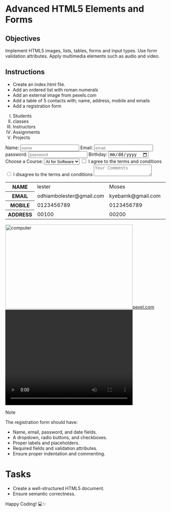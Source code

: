 # Advanced HTML5 Elements and Forms

## Objectives
Implement HTML5 images, lists, tables, forms and input types.
Use form validation attributes.
Apply multimedia elements such as audio and video.

## Instructions

- Create an index.html file.
- Add an ordered list with roman numerals
- Add an external image from pexels.com
- Add a table of 5 contacts with; name, address, mobile and emails
- Add a registration form
 
 <!DOCTYPE html>
<html lang="en">
<head>
    <meta charset="UTF-8">
    <meta name="viewport" content="width=device-width, initial-scale=1.0">
</head>
<body>
   <ol type="I">
    <li>Students</li>
    <li>classes</li>
    <li>Instructors</li>
    <li>Assignments</li>
    <li>Projects</li>
   </ol>
    <form>
        <label for="name">Name:</label>
        <input type="text" required placeholder="name">
        <label for="email">Email:</label> 
        <input type="email" required placeholder="email">
        <label for="password">password:</label> 
        <input type="password" required placeholder="password">
        <label for="birthday">Birthday:</label>
        <input type="date" id="birthday" name="birthday">
        <label for="course">Choose a Course:</label>
        <select name="course">
          <option>AI for Software</option>
          <option>Fullstack</option>
          <option>Tester</option>
          <option>App developer</option>
        </select>
        <input type="checkbox" value="agree" required> I agree to the terms and conditions 
        <input type="radio" value="disagree" required> I disagree to the terms and conditions 
        <textarea placeholder="Your Comments"></textarea>
      </form>
    <table>
        <tr>
          <th>NAME</th>
          <td>lester</td>
          <td>Moses</td>
          <td>Sedrick</td>
          <td>Gift</td>
          <td>Valerie</td>
        </tr>
        <tr>
          <th>EMAIL</th>
          <td>odhiambolester@gmail.com</td>
          <td>kyebamk@gmail.com</td>
          <td>sedrickluke797@gmail.com</td>
          <td>giftshipalana45@gmail.com</td>
          <td>valeriengwu@gmail.com</td>
        </tr>
        <tr>
          <th>MOBILE</th>
          <td>0123456789</td>
          <td>0123456789</td>
          <td>0123456789</td>
          <td>0123456789</td>
          <td>0123456789</td>
        </tr>
        <tr>
          <th>ADDRESS</th>
          <td>00100</td>
          <td>00200</td>
          <td>00300</td>
          <td>00400</td>
          <td>00500</td>
        </tr>
      </table>
     <a href="https://www.pexels.com/photo/close-up-photo-of-programming-of-codes-546819/"><img src="pexels-luis-gomes-166706-546819.jpg" alt="computer" width="400" height="265">pexel.com</a>
      <video width="400" height="300" controls><source src="COSTA_RICA_IN_4K_60fps_HDR_ULTRA_HD.mp4" type="video/mp4"></video>
</body>
</html>

>[!NOTE]
>  The registration form should have:
>- Name, email, password, and date fields.
>- A dropdown, radio buttons, and checkboxes.
>- Proper labels and placeholders.
>- Required fields and validation attributes.
>- Ensure proper indentation and commenting.


# Tasks
- Create a well-structured HTML5 document.
- Ensure semantic correctness.

Happy Coding! 💻✨
